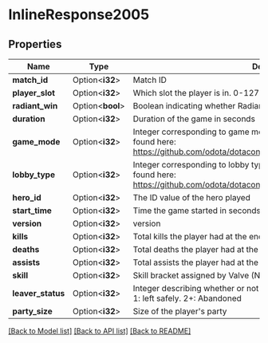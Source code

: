 # InlineResponse2005

## Properties

Name | Type | Description | Notes
------------ | ------------- | ------------- | -------------
**match_id** | Option<**i32**> | Match ID | [optional]
**player_slot** | Option<**i32**> | Which slot the player is in. 0-127 are Radiant, 128-255 are Dire | [optional]
**radiant_win** | Option<**bool**> | Boolean indicating whether Radiant won the match | [optional]
**duration** | Option<**i32**> | Duration of the game in seconds | [optional]
**game_mode** | Option<**i32**> | Integer corresponding to game mode played. List of constants can be found here: https://github.com/odota/dotaconstants/blob/master/json/game_mode.json | [optional]
**lobby_type** | Option<**i32**> | Integer corresponding to lobby type of match. List of constants can be found here: https://github.com/odota/dotaconstants/blob/master/json/lobby_type.json | [optional]
**hero_id** | Option<**i32**> | The ID value of the hero played | [optional]
**start_time** | Option<**i32**> | Time the game started in seconds since 1970 | [optional]
**version** | Option<**i32**> | version | [optional]
**kills** | Option<**i32**> | Total kills the player had at the end of the game | [optional]
**deaths** | Option<**i32**> | Total deaths the player had at the end of the game | [optional]
**assists** | Option<**i32**> | Total assists the player had at the end of the game | [optional]
**skill** | Option<**i32**> | Skill bracket assigned by Valve (Normal, High, Very High) | [optional]
**leaver_status** | Option<**i32**> | Integer describing whether or not the player left the game. 0: didn't leave. 1: left safely. 2+: Abandoned | [optional]
**party_size** | Option<**i32**> | Size of the player's party | [optional]

[[Back to Model list]](../README.md#documentation-for-models) [[Back to API list]](../README.md#documentation-for-api-endpoints) [[Back to README]](../README.md)



